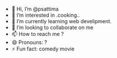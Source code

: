 - 👋 Hi, I’m @psattima
- 👀 I’m interested in .cooking..
- 🌱 I’m currently learning web develipment.
- 💞️ I’m looking to collaborate on me
- 📫 How to reach me ?
- 😄 Pronouns: ?
- ⚡ Fun fact: comedy movie

<!---
psattima/psattima is a ✨ special ✨ repository because its `README.md` (this file) appears on your GitHub profile.
You can click the Preview link to take a look at your changes.
--->
